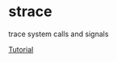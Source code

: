 # strace

trace system calls and signals

[Tutorial](https://www.howtoforge.com/linux-strace-command/)
